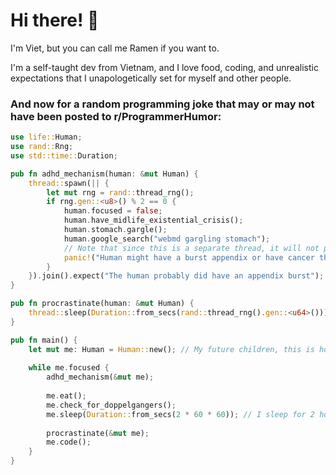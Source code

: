 # Hi there! 👋

I'm Viet, but you can call me Ramen if you want to.

I'm a self-taught dev from Vietnam, and I love food, coding, and unrealistic expectations that I unapologetically set for myself and other people.

### And now for a random programming joke that may or may not have been posted to r/ProgrammerHumor:
```rust
use life::Human;
use rand::Rng;
use std::time::Duration;

pub fn adhd_mechanism(human: &mut Human) {
    thread::spawn(|| {
        let mut rng = rand::thread_rng();
        if rng.gen::<u8>() % 2 == 0 {
            human.focused = false;
            human.have_midlife_existential_crisis();
            human.stomach.gargle();
            human.google_search("webmd gargling stomach");
            // Note that since this is a separate thread, it will not panic!() the whole program.
            panic!("Human might have a burst appendix or have cancer that starts in the abdomen");
        }
    }).join().expect("The human probably did have an appendix burst");
}

pub fn procrastinate(human: &mut Human) {
    thread::sleep(Duration::from_secs(rand::thread_rng().gen::<u64>()));
}

pub fn main() {
    let mut me: Human = Human::new(); // My future children, this is how all humans are made.
    
    while me.focused {
        adhd_mechanism(&mut me);
        
        me.eat();
        me.check_for_doppelgangers();
        me.sleep(Duration::from_secs(2 * 60 * 60)); // I sleep for 2 hours and I barely function during the day, so why sleep more?
        
        procrastinate(&mut me);
        me.code();
    }
}
```
